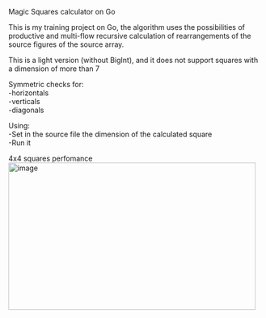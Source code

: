 Magic Squares calculator on Go

This is my training project on Go, the algorithm uses the possibilities of productive and multi-flow recursive calculation of rearrangements of the source figures of the source array.

This is a light version (without BigInt), and it does not support squares with a dimension of more than 7

Symmetric checks for:<br/>
-horizontals<br/>
-verticals<br/>
-diagonals

Using:<br/>
-Set in the source file the dimension of the calculated square<br/>
-Run it

4x4 squares perfomance
<img width="489" height="292" alt="image" src="https://github.com/user-attachments/assets/3782b89f-f1f1-4a2a-96d5-77a765c4ce36" />

